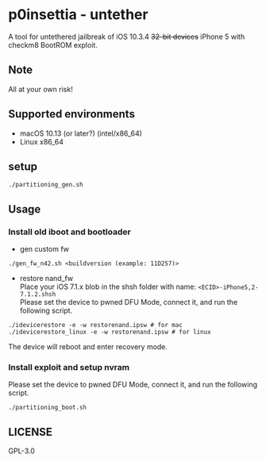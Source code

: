 # p0insettia - untether
A tool for untethered jailbreak of iOS 10.3.4 ~~32-bit devices~~ iPhone 5 with checkm8 BootROM exploit.

## Note
All at your own risk!  

## Supported environments
- macOS 10.13 (or later?) (intel/x86_64)
- Linux x86_64

## setup
```
./partitioning_gen.sh
```

## Usage 
### Install old iboot and bootloader  
- gen custom fw  
```
./gen_fw_n42.sh <buildversion (example: 11D257)>
```
- restore nand_fw  
Place your iOS 7.1.x blob in the shsh folder with name: `<ECID>-iPhone5,2-7.1.2.shsh`  
Please set the device to pwned DFU Mode, connect it, and run the following script.
```
./idevicerestore -e -w restorenand.ipsw # for mac
./idevicerestore_linux -e -w restorenand.ipsw # for linux
```
The device will reboot and enter recovery mode.  

### Install exploit and setup nvram  
Please set the device to pwned DFU Mode, connect it, and run the following script.  
```
./partitioning_boot.sh
```

## LICENSE
GPL-3.0  
